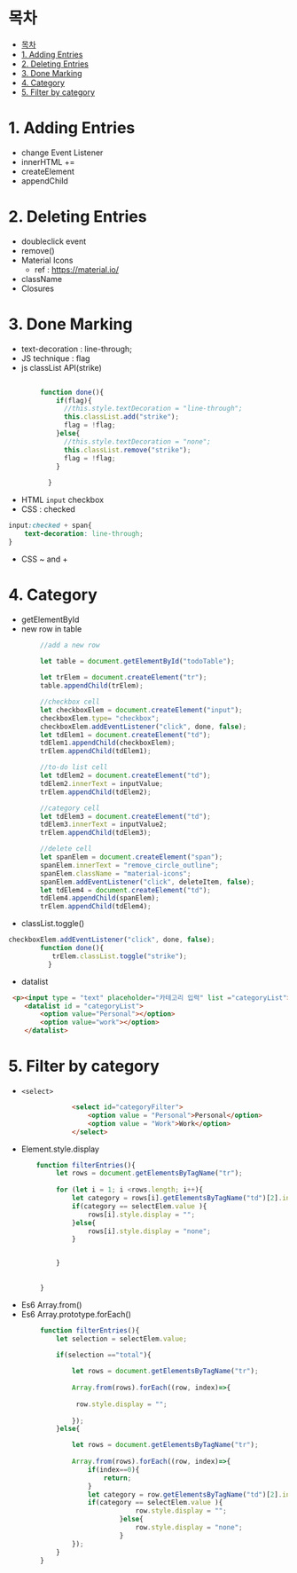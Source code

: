 # 목차

- [목차](#목차)
- [1. Adding Entries](#1-adding-entries)
- [2. Deleting Entries](#2-deleting-entries)
- [3. Done Marking](#3-done-marking)
- [4. Category](#4-category)
- [5. Filter by category](#5-filter-by-category)

# 1. Adding Entries
- change Event Listener
- innerHTML +=
- createElement
- appendChild

# 2. Deleting Entries
- doubleclick event
- remove()
- Material Icons
  - ref : https://material.io/
- className
- Closures

# 3. Done Marking
- text-decoration : line-through;
- JS technique : flag
- js classList API(strike)

```javascript
  
        function done(){
            if(flag){
              //this.style.textDecoration = "line-through";
              this.classList.add("strike");
              flag = !flag;
            }else{
              //this.style.textDecoration = "none";
              this.classList.remove("strike");
              flag = !flag;
            }
            
          }
```

- HTML `input` checkbox
- CSS : checked
```css
input:checked + span{
    text-decoration: line-through;
}
```
- CSS ~ and +

# 4. Category
- getElementById
- new row in table
```javascript
        //add a new row
         
        let table = document.getElementById("todoTable");

        let trElem = document.createElement("tr");
        table.appendChild(trElem);

        //checkbox cell
        let checkboxElem = document.createElement("input");
        checkboxElem.type= "checkbox";
        checkboxElem.addEventListener("click", done, false);
        let tdElem1 = document.createElement("td");
        tdElem1.appendChild(checkboxElem);
        trElem.appendChild(tdElem1);

        //to-do list cell
        let tdElem2 = document.createElement("td");
        tdElem2.innerText = inputValue;
        trElem.appendChild(tdElem2);

        //category cell
        let tdElem3 = document.createElement("td");
        tdElem3.innerText = inputValue2;
        trElem.appendChild(tdElem3);

        //delete cell
        let spanElem = document.createElement("span");
        spanElem.innerText = "remove_circle_outline";
        spanElem.className = "material-icons";
        spanElem.addEventListener("click", deleteItem, false);
        let tdElem4 = document.createElement("td");
        tdElem4.appendChild(spanElem);
        trElem.appendChild(tdElem4);
```
- classList.toggle()
```javascript
checkboxElem.addEventListener("click", done, false);
        function done(){
           trElem.classList.toggle("strike");
          }
```
- datalist
```html
 <p><input type = "text" placeholder="카테고리 입력" list ="categoryList"><p>
    <datalist id = "categoryList">
        <option value="Personal"></option>
        <option value="work"></option>
    </datalist>
```


# 5. Filter by category
- `<select>`
```html
                <select id="categoryFilter">
                    <option value = "Personal">Personal</option>
                    <option value = "Work">Work</option>
                </select>
```
- Element.style.display
```javascript
       function filterEntries(){
            let rows = document.getElementsByTagName("tr");
            
            for (let i = 1; i <rows.length; i++){
                let category = rows[i].getElementsByTagName("td")[2].innerText;
                if(category == selectElem.value ){
                    rows[i].style.display = "";
                }else{
                    rows[i].style.display = "none";
                }


            }
            
            
        }
```
- Es6 Array.from()
- Es6 Array.prototype.forEach()
```javascript
        function filterEntries(){
            let selection = selectElem.value;

            if(selection =="total"){
                
                let rows = document.getElementsByTagName("tr");
                
                Array.from(rows).forEach((row, index)=>{
                   
                 row.style.display = "";
                           
                });
            }else{

                let rows = document.getElementsByTagName("tr");
                
                Array.from(rows).forEach((row, index)=>{
                    if(index==0){
                        return;
                    }
                    let category = row.getElementsByTagName("td")[2].innerText;
                    if(category == selectElem.value ){
                                row.style.display = "";
                            }else{
                                row.style.display = "none";
                            }
                });
            }
        }
```